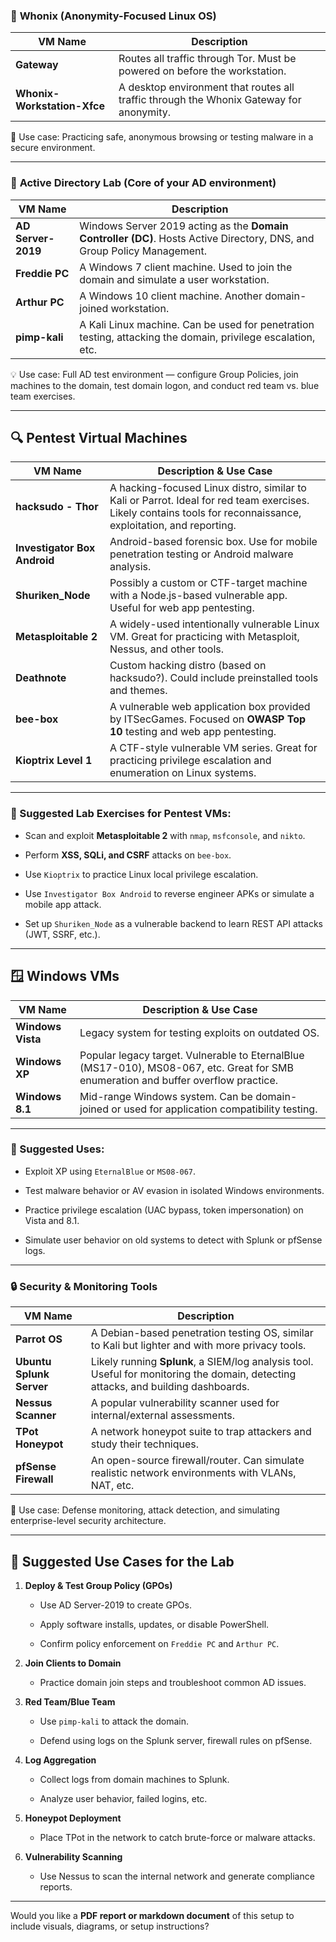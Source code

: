 
### 🔷 **Whonix (Anonymity-Focused Linux OS)**

|VM Name|Description|
|---|---|
|**Gateway**|Routes all traffic through Tor. Must be powered on before the workstation.|
|**Whonix-Workstation-Xfce**|A desktop environment that routes all traffic through the Whonix Gateway for anonymity.|

🔐 Use case: Practicing safe, anonymous browsing or testing malware in a secure environment.

---

### 🏢 **Active Directory Lab (Core of your AD environment)**

|VM Name|Description|
|---|---|
|**AD Server-2019**|Windows Server 2019 acting as the **Domain Controller (DC)**. Hosts Active Directory, DNS, and Group Policy Management.|
|**Freddie PC**|A Windows 7 client machine. Used to join the domain and simulate a user workstation.|
|**Arthur PC**|A Windows 10 client machine. Another domain-joined workstation.|
|**pimp-kali**|A Kali Linux machine. Can be used for penetration testing, attacking the domain, privilege escalation, etc.|

💡 Use case: Full AD test environment — configure Group Policies, join machines to the domain, test domain logon, and conduct red team vs. blue team exercises.

---

## 🔍 **Pentest Virtual Machines**

|VM Name|Description & Use Case|
|---|---|
|**hacksudo - Thor**|A hacking-focused Linux distro, similar to Kali or Parrot. Ideal for red team exercises. Likely contains tools for reconnaissance, exploitation, and reporting.|
|**Investigator Box Android**|Android-based forensic box. Use for mobile penetration testing or Android malware analysis.|
|**Shuriken_Node**|Possibly a custom or CTF-target machine with a Node.js-based vulnerable app. Useful for web app pentesting.|
|**Metasploitable 2**|A widely-used intentionally vulnerable Linux VM. Great for practicing with Metasploit, Nessus, and other tools.|
|**Deathnote**|Custom hacking distro (based on hacksudo?). Could include preinstalled tools and themes.|
|**bee-box**|A vulnerable web application box provided by ITSecGames. Focused on **OWASP Top 10** testing and web app pentesting.|
|**Kioptrix Level 1**|A CTF-style vulnerable VM series. Great for practicing privilege escalation and enumeration on Linux systems.|

---

### 🧠 Suggested Lab Exercises for Pentest VMs:

- Scan and exploit **Metasploitable 2** with `nmap`, `msfconsole`, and `nikto`.
    
- Perform **XSS, SQLi, and CSRF** attacks on `bee-box`.
    
- Use `Kioptrix` to practice Linux local privilege escalation.
    
- Use `Investigator Box Android` to reverse engineer APKs or simulate a mobile app attack.
    
- Set up `Shuriken_Node` as a vulnerable backend to learn REST API attacks (JWT, SSRF, etc.).
    

---

## 🪟 **Windows VMs**

|VM Name|Description & Use Case|
|---|---|
|**Windows Vista**|Legacy system for testing exploits on outdated OS.|
|**Windows XP**|Popular legacy target. Vulnerable to EternalBlue (MS17-010), MS08-067, etc. Great for SMB enumeration and buffer overflow practice.|
|**Windows 8.1**|Mid-range Windows system. Can be domain-joined or used for application compatibility testing.|

---

### 🧪 Suggested Uses:

- Exploit XP using `EternalBlue` or `MS08-067`.
    
- Test malware behavior or AV evasion in isolated Windows environments.
    
- Practice privilege escalation (UAC bypass, token impersonation) on Vista and 8.1.
    
- Simulate user behavior on old systems to detect with Splunk or pfSense logs.

---
### 🔒 **Security & Monitoring Tools**

|VM Name|Description|
|---|---|
|**Parrot OS**|A Debian-based penetration testing OS, similar to Kali but lighter and with more privacy tools.|
|**Ubuntu Splunk Server**|Likely running **Splunk**, a SIEM/log analysis tool. Useful for monitoring the domain, detecting attacks, and building dashboards.|
|**Nessus Scanner**|A popular vulnerability scanner used for internal/external assessments.|
|**TPot Honeypot**|A network honeypot suite to trap attackers and study their techniques.|
|**pfSense Firewall**|An open-source firewall/router. Can simulate realistic network environments with VLANs, NAT, etc.|

🧠 Use case: Defense monitoring, attack detection, and simulating enterprise-level security architecture.

---

## 🧩 Suggested Use Cases for the Lab

1. **Deploy & Test Group Policy (GPOs)**
    
    - Use AD Server-2019 to create GPOs.
        
    - Apply software installs, updates, or disable PowerShell.
        
    - Confirm policy enforcement on `Freddie PC` and `Arthur PC`.
        
2. **Join Clients to Domain**
    
    - Practice domain join steps and troubleshoot common AD issues.
        
3. **Red Team/Blue Team**
    
    - Use `pimp-kali` to attack the domain.
        
    - Defend using logs on the Splunk server, firewall rules on pfSense.
        
4. **Log Aggregation**
    
    - Collect logs from domain machines to Splunk.
        
    - Analyze user behavior, failed logins, etc.
        
5. **Honeypot Deployment**
    
    - Place TPot in the network to catch brute-force or malware attacks.
        
6. **Vulnerability Scanning**
    
    - Use Nessus to scan the internal network and generate compliance reports.
        

---

Would you like a **PDF report or markdown document** of this setup to include visuals, diagrams, or setup instructions?